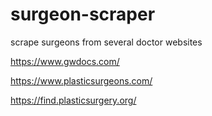 # surgeon-scraper
scrape surgeons from several doctor websites

https://www.gwdocs.com/

https://www.plasticsurgeons.com/

https://find.plasticsurgery.org/
